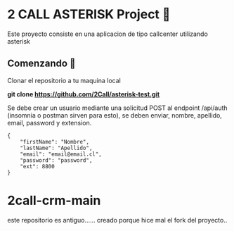 # 2 CALL ASTERISK Project 📱

Este proyecto consiste en una aplicacion de tipo callcenter utilizando asterisk

## Comenzando 🌟

Clonar el repositorio a tu maquina local

__git clone https://github.com/2Call/asterisk-test.git__

Se debe crear un usuario mediante una solicitud POST al endpoint /api/auth (insomnia o postman sirven para esto), se deben enviar, nombre, apellido, email, password y extension.

```
{
	"firstName": "Nombre",
	"lastName": "Apellido",
	"email": "email@email.cl",
	"password": "password",
	"ext": 8800
}
```
# 2call-crm-main
este repositorio es antiguo......
creado porque hice mal el fork del proyecto..
